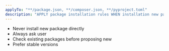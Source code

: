 ```yaml
---
applyTo: "**/package.json, **/composer.json, **/pyproject.toml"
description: "APPLY package installation rules WHEN installation new package"
---
```


- Never install new package directly
- Always ask user
- Check existing packages before proposing new
- Prefer stable versions
